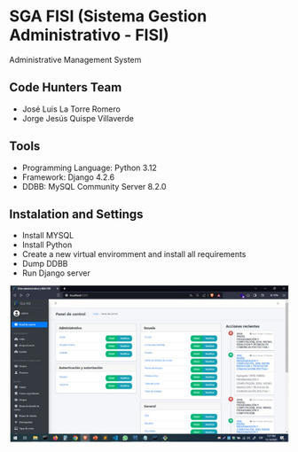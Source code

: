 # SGA FISI (Sistema Gestion Administrativo - FISI)
Administrative Management System
## Code Hunters Team
- José Luis La Torre Romero
- Jorge Jesús Quispe Villaverde
## Tools
- Programming Language: Python 3.12
- Framework: Django 4.2.6
- DDBB: MySQL Community Server 8.2.0
## Instalation and Settings
- Install MYSQL
- Install Python
- Create a new virtual enviromment and install all requirements
- Dump DDBB
- Run Django server

<img src="./ui.jpeg" />
